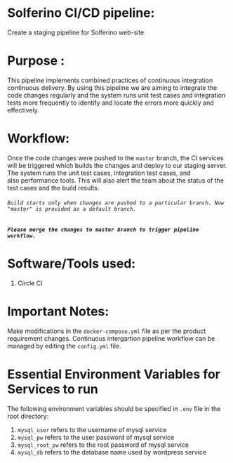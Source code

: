 # Solferino CI/CD pipeline:
Create a staging pipeline for Solferino web-site

# Purpose :
This pipeline implements combined practices of continuous integration continuous delivery. By using this pipeline we are aiming to integrate the code changes regularly and the system runs unit test cases and integration tests more frequently to identify and locate the errors more quickly and effectively.

# Workflow: 
Once the code changes were pushed to the `master` branch, the CI services will be triggered which builds the changes and deploy to our staging server. The system runs the unit test cases, integration test cases, and also performance tools. This will also alert the team about the status of the test cases and the build results.

###### `Build starts only when changes are pushed to a particular branch. Now "master" is provided as a default branch.`
#####  `Please merge the changes to master branch to trigger pipeline workflow.`

# Software/Tools used:
 1) Circle CI

# Important Notes:
Make modifications in the `docker-compose.yml` file as per the product requirement changes.
Continuous intergartion pipeline workflow can be managed by editing the `config.yml` file.

# Essential Environment Variables for Services to run
The following environment variables should be specified in `.env` file in the root directory:
1. `mysql_user` refers to the username of mysql service
2. `mysql_pw` refers to the user password of mysql service
3. `mysql_root_pw` refers to the root password of mysql service
4. `mysql_db` refers to the database name used by wordpress service
